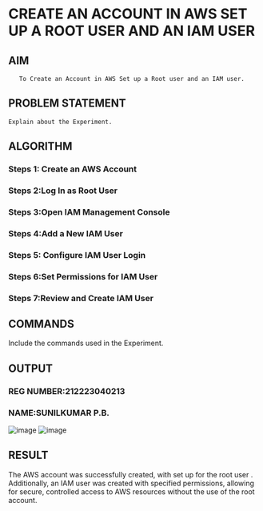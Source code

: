  # CREATE AN  ACCOUNT IN AWS SET UP A ROOT USER AND AN IAM USER 
  ## AIM
       To Create an Account in AWS Set up a Root user and an IAM user.
## PROBLEM STATEMENT
    Explain about the Experiment.

## ALGORITHM
 ### Steps 1: Create an AWS Account
 ### Steps 2:Log In as Root User
 ### Steps 3:Open IAM Management Console
 ### Steps 4:Add a New IAM User
 ### Steps 5: Configure IAM User Login
 ### Steps 6:Set Permissions for IAM User
 ### Steps 7:Review and Create IAM User
## COMMANDS
Include the commands used in the Experiment.

## OUTPUT
### REG NUMBER:212223040213
### NAME:SUNILKUMAR P.B.
![image](https://github.com/user-attachments/assets/e14b42cd-91c0-41b2-9363-70f659a634cb)
![image](https://github.com/user-attachments/assets/1cb119d5-af1e-47cf-911d-3d9560993639)

## RESULT
  The AWS account was successfully created, with set up for the root user . Additionally, an IAM user was created with specified permissions, allowing for secure, controlled access to AWS resources without the use of the root account.





  


